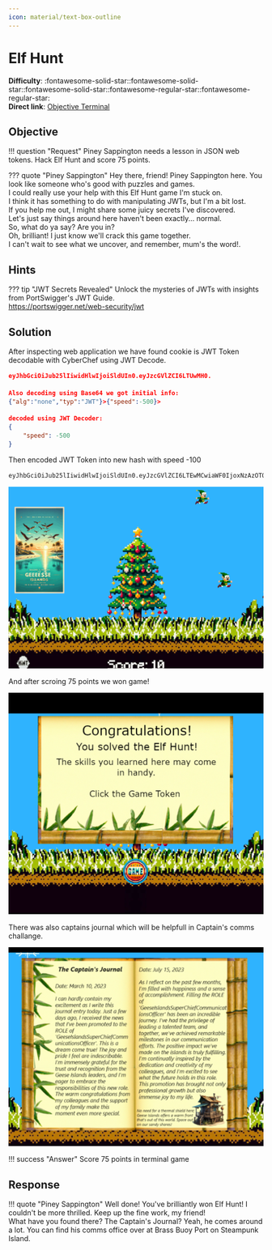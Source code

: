 ```yaml
---
icon: material/text-box-outline
---
```


# Elf Hunt

**Difficulty**: :fontawesome-solid-star::fontawesome-solid-star::fontawesome-solid-star::fontawesome-regular-star::fontawesome-regular-star:<br/>
**Direct link**: [Objective Terminal](https://elfhunt.org/?&amp;challenge=elfhunt)

## Objective

!!! question "Request"
    Piney Sappington needs a lesson in JSON web tokens. Hack Elf Hunt and score 75 points.

??? quote "Piney Sappington"
    Hey there, friend! Piney Sappington here.
    You look like someone who's good with puzzles and games.<br/>
    I could really use your help with this Elf Hunt game I'm stuck on.<br/>
    I think it has something to do with manipulating JWTs, but I'm a bit lost.<br/>
    If you help me out, I might share some juicy secrets I've discovered.<br/>
    Let's just say things around here haven't been exactly... normal.<br/>
    So, what do ya say? Are you in?<br/>
    Oh, brilliant! I just know we'll crack this game together.<br/>
    I can't wait to see what we uncover, and remember, mum's the word!.<br/>


## Hints

??? tip "JWT Secrets Revealed"
    Unlock the mysteries of JWTs with insights from PortSwigger's JWT Guide.<br/>
    https://portswigger.net/web-security/jwt


## Solution

After inspecting web application we have found cookie is JWT Token decodable with CyberChef using JWT Decode.

```json
eyJhbGciOiJub25lIiwidHlwIjoiSldUIn0.eyJzcGVlZCI6LTUwMH0.

Also decoding using Base64 we got initial info:
{"alg":"none","typ":"JWT"}>{"speed":-500}>

decoded using JWT Decoder:
{
    "speed": -500
}
```

Then encoded JWT Token into new hash with speed -100

```bash
eyJhbGciOiJub25lIiwidHlwIjoiSldUIn0.eyJzcGVlZCI6LTEwMCwiaWF0IjoxNzAzOTQxNDg2fQ.

```

![Terminal output](../img/objectives/o14/Animation.gif)

And after scroing 75 points we won game!

![Game Over](../img/objectives/o14/gameover.png)

There was also captains journal which will be helpfull in Captain's comms challange.

![Journal](../img/objectives/o14/journal.png)

!!! success "Answer"
    Score 75 points in terminal game

## Response

!!! quote "Piney Sappington"
    Well done! You've brilliantly won Elf Hunt! I couldn't be more thrilled. Keep up the fine work, my friend!<br/>
    What have you found there? The Captain's Journal? Yeah, he comes around a lot. You can find his comms office over at Brass Buoy Port on Steampunk Island.